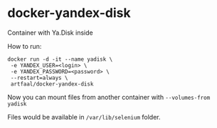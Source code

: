 # docker-yandex-disk


Container with Ya.Disk inside

How to run:

```
docker run -d -it --name yadisk \
 -e YANDEX_USER=<login> \
 -e YANDEX_PASSWORD=<password> \
 --restart=always \
 artfaal/docker-yandex-disk
 ```


Now you can mount files from another container with `--volumes-from yadisk`


Files would be available in `/var/lib/selenium` folder.
